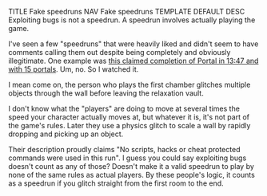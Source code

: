 TITLE Fake speedruns
NAV Fake speedruns
TEMPLATE DEFAULT
DESC Exploiting bugs is not a speedrun. A speedrun involves actually playing the game.

I've seen a few "speedruns" that were heavily liked and didn't seem to have comments calling them out despite being completely and obviously illegitimate. One example was [this claimed completion of Portal in 13:47 and with 15 portals](https://www.youtube.com/watch?v=BwCY_Bwx3-g). Um, no. So I watched it.

I mean come on, the person who plays the first chamber glitches multiple objects through the wall before leaving the relaxation vault.

I don't know what the "players" are doing to move at several times the speed your character actually moves at, but whatever it is, it's not part of the game's rules. Later they use a physics glitch to scale a wall by rapidly dropping and picking up an object.

Their description proudly claims "No scripts, hacks or cheat protected commands were used in this run". I guess you could say exploiting bugs doesn't count as any of those? Doesn't make it a valid speedrun to play by none of the same rules as actual players. By these people's logic, it counts as a speedrun if you glitch straight from the first room to the end.
